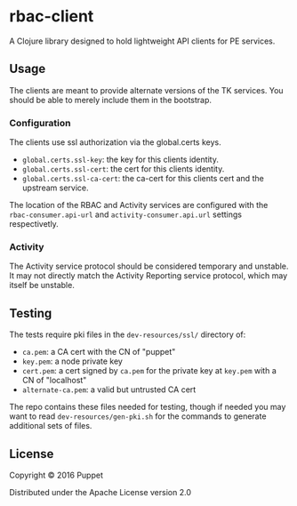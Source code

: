 # rbac-client

A Clojure library designed to hold lightweight API clients for PE services.

## Usage

The clients are meant to provide alternate versions of the TK services.
You should be able to merely include them in the bootstrap.

### Configuration

The clients use ssl authorization via the global.certs keys.

- `global.certs.ssl-key`: the key for this clients identity.
- `global.certs.ssl-cert`: the cert for this clients identity.
- `global.certs.ssl-ca-cert`: the ca-cert for this clients cert and the upstream service.

The location of the RBAC and Activity services are configured with the
`rbac-consumer.api-url` and `activity-consumer.api.url` settings respectivetly.

### Activity

The Activity service protocol should be considered temporary and unstable. It may not
directly match the Activity Reporting service protocol, which may itself be unstable.

## Testing

The tests require pki files in the `dev-resources/ssl/` directory of:
  * `ca.pem`: a CA cert with the CN of "puppet"
  * `key.pem`: a node private key
  * `cert.pem`: a cert signed by `ca.pem` for the private key at `key.pem` with a CN of "localhost"
  * `alternate-ca.pem`: a valid but untrusted CA cert

The repo contains these files needed for testing, though if needed you may
want to read `dev-resources/gen-pki.sh` for the commands to generate additional
sets of files.

## License

Copyright © 2016 Puppet

Distributed under the Apache License version 2.0
